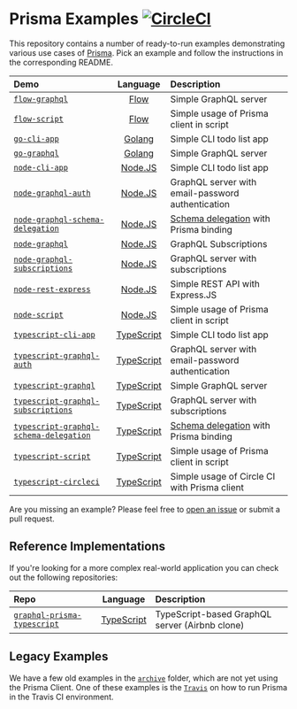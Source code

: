 # Prisma Examples [![CircleCI](https://circleci.com/gh/prisma/prisma-examples.svg?style=shield)](https://circleci.com/gh/prisma/prisma-examples)

This repository contains a number of ready-to-run examples demonstrating various use cases of [Prisma](https://www.prisma.io). Pick an example and follow the instructions in the corresponding README.

<!-- Please keep the absolute URLs so it's easier to copy&paste to prisma/prisma/README.md  -->

| Demo | Language | Description |
|:------|:----------:|:-------------|
| [`flow-graphql`](https://github.com/prisma/prisma-examples/tree/master/flow-graphql) | [Flow](https://flow.org/) | Simple GraphQL server |
| [`flow-script`](https://github.com/prisma/prisma-examples/tree/master/flow-script) | [Flow](https://flow.org/) | Simple usage of Prisma client in script |
| [`go-cli-app`](https://github.com/prisma/prisma-examples/tree/master/go-cli-app) | [Golang](https://en.wikipedia.org/wiki/Go_(programming_language)) | Simple CLI todo list app |
| [`go-graphql`](https://github.com/prisma/prisma-examples/tree/master/go-graphql) | [Golang](https://en.wikipedia.org/wiki/Go_(programming_language)) | Simple GraphQL server |
| [`node-cli-app`](https://github.com/prisma/prisma-examples/tree/master/node-cli-app) | [Node.JS](https://nodejs.org/en/) | Simple CLI todo list app |
| [`node-graphql-auth`](https://github.com/prisma/prisma-examples/tree/master/node-graphql-auth) |  [Node.JS](https://nodejs.org/en/) | GraphQL server with email-password authentication |
| [`node-graphql-schema-delegation`](https://github.com/prisma/prisma-examples/tree/master/node-graphql-schema-delegation) | [Node.JS](https://nodejs.org/en/) | [Schema delegation](https://www.prisma.io/docs/prisma-client/api-reference/schema-delegation-typescript-pyl8/) with Prisma binding |
| [`node-graphql`](https://github.com/prisma/prisma-examples/tree/master/node-graphql) |  [Node.JS](https://nodejs.org/en/) | GraphQL Subscriptions |
| [`node-graphql-subscriptions`](https://github.com/prisma/prisma-examples/tree/master/node-graphql-subscriptions) | [Node.JS](https://nodejs.org/en/) | GraphQL server with subscriptions |
| [`node-rest-express`](https://github.com/prisma/prisma-examples/tree/master/node-rest-express) | [Node.JS](https://nodejs.org/en/) | Simple REST API with Express.JS |
| [`node-script`](https://github.com/prisma/prisma-examples/tree/master/node-script) | [Node.JS](https://nodejs.org/en/) | Simple usage of Prisma client in script |
| [`typescript-cli-app`](https://github.com/prisma/prisma-examples/tree/master/typescript-cli-app) | [TypeScript](https://www.typescriptlang.org/) | Simple CLI todo list app |
| [`typescript-graphql-auth`](https://github.com/prisma/prisma-examples/tree/master/typescript-graphql-auth) | [TypeScript](https://www.typescriptlang.org/) | GraphQL server with email-password authentication |
| [`typescript-graphql`](https://github.com/prisma/prisma-examples/tree/master/typescript-graphql) | [TypeScript](https://www.typescriptlang.org/) | Simple GraphQL server |
| [`typescript-graphql-subscriptions`](https://github.com/prisma/prisma-examples/tree/master/typescript-graphql-subscriptions) | [TypeScript](https://www.typescriptlang.org/) | GraphQL server with subscriptions |
| [`typescript-graphql-schema-delegation`](https://github.com/prisma/prisma-examples/tree/master/typescript-graphql-schema-delegation) | [TypeScript](https://www.typescriptlang.org/) | [Schema delegation](https://www.prisma.io/docs/prisma-client/api-reference/schema-delegation-typescript-pyl8/) with Prisma binding |
| [`typescript-script`](https://github.com/prisma/prisma-examples/tree/master/typescript-script) | [TypeScript](https://www.typescriptlang.org/) | Simple usage of Prisma client in script |
| [`typescript-circleci`](https://github.com/prisma/prisma-examples/tree/master/typescript-circleci) | [TypeScript](https://www.typescriptlang.org/) | Simple usage of Circle CI with Prisma client |

Are you missing an example? Please feel free to [open an issue](https://github.com/prisma/prisma-examples/issues/new) or submit a pull request.

## Reference Implementations

If you're looking for a more complex real-world application you can check out the following repositories:

| Repo | Language | Description |
|:-----|:--------:|:-------------|
| [`graphql-prisma-typescript`](https://github.com/prisma/graphql-prisma-typescript) | [TypeScript](https://www.typescriptlang.org/) | TypeScript-based GraphQL server (Airbnb clone)  |

## Legacy Examples

We have a few old examples in the [`archive`](https://github.com/prisma/prisma-examples/tree/master/archive) folder, which are not yet using the Prisma Client.
One of these examples is the [`Travis`](https://github.com/prisma/prisma-examples/tree/master/archive/travis) on how to run Prisma in the Travis CI environment.
